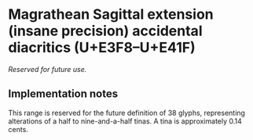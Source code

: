 Magrathean Sagittal extension (insane precision) accidental diacritics (U+E3F8–U+E41F)
======================================================================================

*Reserved for future use.*

Implementation notes
---------------------

This range is reserved for the future definition of 38 glyphs, representing alterations of a half to nine-and-a-half tinas. A tina is approximately 0.14 cents.